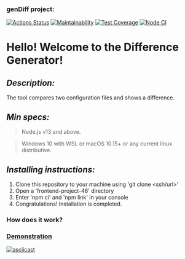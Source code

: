 ### genDiff project:
[![Actions Status](https://github.com/GusinieIstorii/frontend-project-46/workflows/hexlet-check/badge.svg)](https://github.com/GusinieIstorii/frontend-project-46/actions)
[![Maintainability](https://api.codeclimate.com/v1/badges/3fbb589a007a0f396818/maintainability)](https://codeclimate.com/github/GusinieIstorii/frontend-project-46/maintainability)
[![Test Coverage](https://api.codeclimate.com/v1/badges/3fbb589a007a0f396818/test_coverage)](https://codeclimate.com/github/GusinieIstorii/frontend-project-46/test_coverage)
[![Node CI](https://github.com/GusinieIstorii/frontend-project-46/actions/workflows/nodejs.yml/badge.svg)](https://github.com/GusinieIstorii/frontend-project-46/actions)

# Hello! Welcome to the Difference Generator!

## **_Description:_**

The tool compares two configuration files and shows a difference.

## **_Min specs:_**

> Node.js v13 and above.

> Windows 10 with WSL or macOS 10.15+ or any current linux distributive.

## **_Installing instructions:_**

1. Clone this repository to your machine using 'git clone <ssh/url>'
1. Open a 'frontend-project-46' directory
1. Enter 'npm ci' and 'npm link' in your console
1. Congratulations! Installation is completed.

### How does it work?
### [Demonstration](https://asciinema.org/a/H7gkHFXUGfSZB3gMRqRYfme4L)
[![asciicast](https://asciinema.org/a/H7gkHFXUGfSZB3gMRqRYfme4L.png)](hhttps://asciinema.org/a/elpLx1y95z1zht6OyWJCWZAV9)